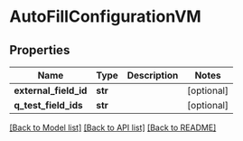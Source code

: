# AutoFillConfigurationVM

## Properties
Name | Type | Description | Notes
------------ | ------------- | ------------- | -------------
**external_field_id** | **str** |  | [optional] 
**q_test_field_ids** | **str** |  | [optional] 

[[Back to Model list]](../README.md#documentation-for-models) [[Back to API list]](../README.md#documentation-for-api-endpoints) [[Back to README]](../README.md)


